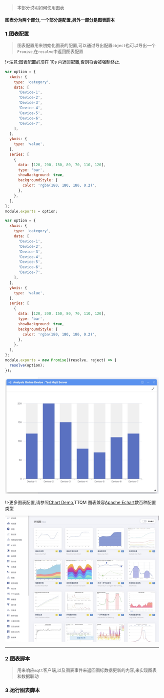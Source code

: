 > 本部分说明如何使用图表

#### 图表分为两个部分,一个部分是配置,另外一部分是图表脚本

### 1.图表配置

> 图表配置用来初始化图表的配置,可以通过导出配置`object`也可以导出一个`Promise`,在`resolve`中返回图表配置

!>注意:图表配置必须在 10s 内返回配置,否则将会被强制终止.

<!-- tabs:start -->
<!-- tab:同步返回 -->

```javascript
var option = {
  xAxis: {
    type: 'category',
    data: [
      'Device-1',
      'Device-2',
      'Device-3',
      'Device-4',
      'Device-5',
      'Device-6',
      'Device-7',
    ],
  },
  yAxis: {
    type: 'value',
  },
  series: [
    {
      data: [120, 200, 150, 80, 70, 110, 120],
      type: 'bar',
      showBackground: true,
      backgroundStyle: {
        color: 'rgba(180, 180, 180, 0.2)',
      },
    },
  ],
};
module.exports = option;
```

<!-- tab:异步返回 -->

```javascript
var option = {
  xAxis: {
    type: 'category',
    data: [
      'Device-1',
      'Device-2',
      'Device-3',
      'Device-4',
      'Device-5',
      'Device-6',
      'Device-7',
    ],
  },
  yAxis: {
    type: 'value',
  },
  series: [
    {
      data: [120, 200, 150, 80, 70, 110, 120],
      type: 'bar',
      showBackground: true,
      backgroundStyle: {
        color: 'rgba(180, 180, 180, 0.2)',
      },
    },
  ],
};
module.exports = new Promise((resolve, reject) => {
  resolve(option);
});
```

<!-- tab:初始化图表 -->

![Chart Option](../_media/chart-option.jpg ':size=500')

<!-- tabs:end -->

!>更多图表配置,请参照[Chart Demo](https://echarts.apache.org/examples/zh/index.html#chart-type-line),TTQM 图表兼容[Apache Echart](https://echarts.apache.org/zh/index.html)数百种配置类型

![EChart Demo](../_media/echart-demo.jpg ':size=500')

---

### 2.图表脚本

> 用来响应`mqtt`客户端,以及图表事件来返回图标数据更新的内容,来实现图表和数据联动

### 3.运行图表脚本
